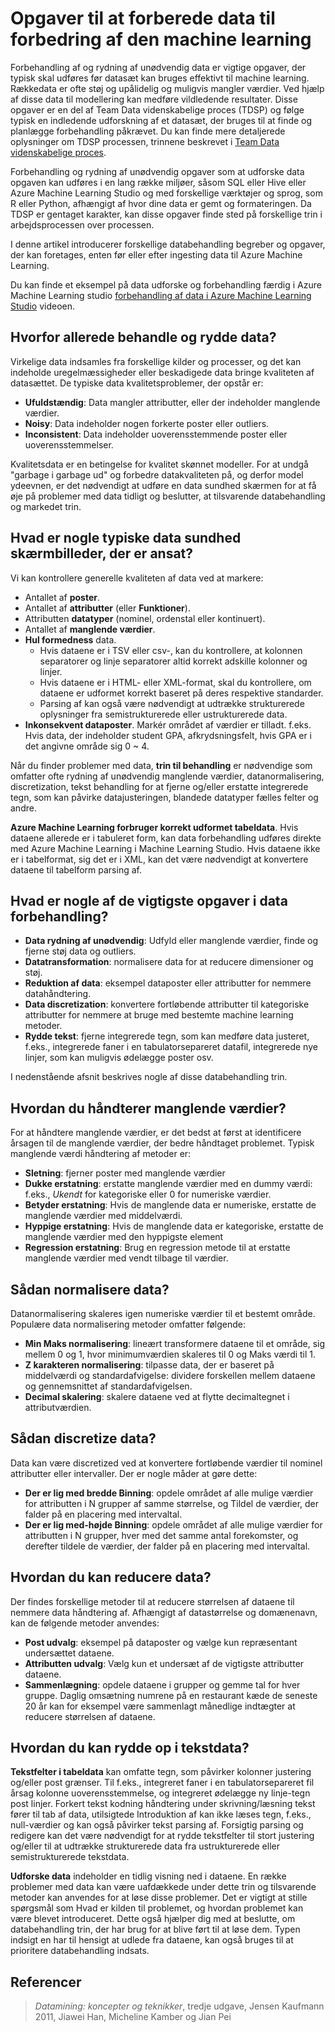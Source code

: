 <properties
    pageTitle="Opgaver til at forberede data til forbedring af den machine learning | Microsoft Azure"
    description="Udfyldt procesfarver og Ryd data til at forberede machine learning."
    services="machine-learning"
    documentationCenter=""
    authors="bradsev"
    manager="jhubbard"
    editor="cgronlun" />

<tags
    ms.service="machine-learning"
    ms.workload="data-services"
    ms.tgt_pltfrm="na"
    ms.devlang="na"
    ms.topic="article"
    ms.date="09/19/2016" 
    ms.author="bradsev" />


# <a name="tasks-to-prepare-data-for-enhanced-machine-learning"></a>Opgaver til at forberede data til forbedring af den machine learning

Forbehandling af og rydning af unødvendig data er vigtige opgaver, der typisk skal udføres før datasæt kan bruges effektivt til machine learning. Rækkedata er ofte støj og upålidelig og muligvis mangler værdier. Ved hjælp af disse data til modellering kan medføre vildledende resultater. Disse opgaver er en del af Team Data videnskabelige proces (TDSP) og følge typisk en indledende udforskning af et datasæt, der bruges til at finde og planlægge forbehandling påkrævet. Du kan finde mere detaljerede oplysninger om TDSP processen, trinnene beskrevet i [Team Data videnskabelige proces](https://azure.microsoft.com/documentation/learning-paths/cortana-analytics-process/).

Forbehandling og rydning af unødvendig opgaver som at udforske data opgaven kan udføres i en lang række miljøer, såsom SQL eller Hive eller Azure Machine Learning Studio og med forskellige værktøjer og sprog, som R eller Python, afhængigt af hvor dine data er gemt og formateringen. Da TDSP er gentaget karakter, kan disse opgaver finde sted på forskellige trin i arbejdsprocessen over processen.

I denne artikel introducerer forskellige databehandling begreber og opgaver, der kan foretages, enten før eller efter ingesting data til Azure Machine Learning.

Du kan finde et eksempel på data udforske og forbehandling færdig i Azure Machine Learning studio [forbehandling af data i Azure Machine Learning Studio](https://azure.microsoft.com/documentation/videos/preprocessing-data-in-azure-ml-studio/) videoen.


## <a name="why-pre-process-and-clean-data"></a>Hvorfor allerede behandle og rydde data?

Virkelige data indsamles fra forskellige kilder og processer, og det kan indeholde uregelmæssigheder eller beskadigede data bringe kvaliteten af datasættet. De typiske data kvalitetsproblemer, der opstår er:

* **Ufuldstændig**: Data mangler attributter, eller der indeholder manglende værdier.
* **Noisy**: Data indeholder nogen forkerte poster eller outliers.
* **Inconsistent**: Data indeholder uoverensstemmende poster eller uoverensstemmelser.

Kvalitetsdata er en betingelse for kvalitet skønnet modeller. For at undgå "garbage i garbage ud" og forbedre datakvaliteten på, og derfor model ydeevnen, er det nødvendigt at udføre en data sundhed skærmen for at få øje på problemer med data tidligt og beslutter, at tilsvarende databehandling og markedet trin.

## <a name="what-are-some-typical-data-health-screens-that-are-employed"></a>Hvad er nogle typiske data sundhed skærmbilleder, der er ansat?

Vi kan kontrollere generelle kvaliteten af data ved at markere:

* Antallet af **poster**.
* Antallet af **attributter** (eller **Funktioner**).
* Attributten **datatyper** (nominel, ordenstal eller kontinuert).
* Antallet af **manglende værdier**.
* **Hul formedness** data.
    * Hvis dataene er i TSV eller csv-, kan du kontrollere, at kolonnen separatorer og linje separatorer altid korrekt adskille kolonner og linjer.
    * Hvis dataene er i HTML- eller XML-format, skal du kontrollere, om dataene er udformet korrekt baseret på deres respektive standarder.
    * Parsing af kan også være nødvendigt at udtrække strukturerede oplysninger fra semistrukturerede eller ustrukturerede data.
* **Inkonsekvent dataposter**. Markér området af værdier er tilladt. f.eks. Hvis data, der indeholder student GPA, afkrydsningsfelt, hvis GPA er i det angivne område sig 0 ~ 4.

Når du finder problemer med data, **trin til behandling** er nødvendige som omfatter ofte rydning af unødvendig manglende værdier, datanormalisering, discretization, tekst behandling for at fjerne og/eller erstatte integrerede tegn, som kan påvirke datajusteringen, blandede datatyper fælles felter og andre.

**Azure Machine Learning forbruger korrekt udformet tabeldata**.  Hvis dataene allerede er i tabuleret form, kan data forbehandling udføres direkte med Azure Machine Learning i Machine Learning Studio.  Hvis dataene ikke er i tabelformat, sig det er i XML, kan det være nødvendigt at konvertere dataene til tabelform parsing af.  

## <a name="what-are-some-of-the-major-tasks-in-data-pre-processing"></a>Hvad er nogle af de vigtigste opgaver i data forbehandling?

* **Data rydning af unødvendig**: Udfyld eller manglende værdier, finde og fjerne støj data og outliers.
* **Datatransformation**: normalisere data for at reducere dimensioner og støj.
* **Reduktion af data**: eksempel dataposter eller attributter for nemmere datahåndtering.
* **Data discretization**: konvertere fortløbende attributter til kategoriske attributter for nemmere at bruge med bestemte machine learning metoder.
* **Rydde tekst**: fjerne integrerede tegn, som kan medføre data justeret, f.eks., integrerede faner i en tabulatorsepareret datafil, integrerede nye linjer, som kan muligvis ødelægge poster osv.

I nedenstående afsnit beskrives nogle af disse databehandling trin.

## <a name="how-to-deal-with-missing-values"></a>Hvordan du håndterer manglende værdier?

For at håndtere manglende værdier, er det bedst at først at identificere årsagen til de manglende værdier, der bedre håndtaget problemet. Typisk manglende værdi håndtering af metoder er:

* **Sletning**: fjerner poster med manglende værdier
* **Dukke erstatning**: erstatte manglende værdier med en dummy værdi: f.eks., _Ukendt_ for kategoriske eller 0 for numeriske værdier.
* **Betyder erstatning**: Hvis de manglende data er numeriske, erstatte de manglende værdier med middelværdi.
* **Hyppige erstatning**: Hvis de manglende data er kategoriske, erstatte de manglende værdier med den hyppigste element
* **Regression erstatning**: Brug en regression metode til at erstatte manglende værdier med vendt tilbage til værdier.  

## <a name="how-to-normalize-data"></a>Sådan normalisere data?

Datanormalisering skaleres igen numeriske værdier til et bestemt område. Populære data normalisering metoder omfatter følgende:

* **Min Maks normalisering**: lineært transformere dataene til et område, sig mellem 0 og 1, hvor minimumværdien skaleres til 0 og Maks værdi til 1.
* **Z karakteren normalisering**: tilpasse data, der er baseret på middelværdi og standardafvigelse: dividere forskellen mellem dataene og gennemsnittet af standardafvigelsen.
* **Decimal skalering**: skalere dataene ved at flytte decimaltegnet i attributværdien.  

## <a name="how-to-discretize-data"></a>Sådan discretize data?

Data kan være discretized ved at konvertere fortløbende værdier til nominel attributter eller intervaller. Der er nogle måder at gøre dette:

* **Der er lig med bredde Binning**: opdele området af alle mulige værdier for attributten i N grupper af samme størrelse, og Tildel de værdier, der falder på en placering med intervaltal.
* **Der er lig med-højde Binning**: opdele området af alle mulige værdier for attributten i N grupper, hver med det samme antal forekomster, og derefter tildele de værdier, der falder på en placering med intervaltal.  

## <a name="how-to-reduce-data"></a>Hvordan du kan reducere data?

Der findes forskellige metoder til at reducere størrelsen af dataene til nemmere data håndtering af. Afhængigt af datastørrelse og domænenavn, kan de følgende metoder anvendes:

* **Post udvalg**: eksempel på dataposter og vælge kun repræsentant undersættet dataene.
* **Attributten udvalg**: Vælg kun et undersæt af de vigtigste attributter dataene.  
* **Sammenlægning**: opdele dataene i grupper og gemme tal for hver gruppe. Daglig omsætning numrene på en restaurant kæde de seneste 20 år kan for eksempel være sammenlagt månedlige indtægter at reducere størrelsen af dataene.  

## <a name="how-to-clean-text-data"></a>Hvordan du kan rydde op i tekstdata?

**Tekstfelter i tabeldata** kan omfatte tegn, som påvirker kolonner justering og/eller post grænser. Til f.eks., integreret faner i en tabulatorsepareret fil årsag kolonne uoverensstemmelse, og integreret ødelægge ny linje-tegn post linjer. Forkert tekst kodning håndtering under skrivning/læsning tekst fører til tab af data, utilsigtede Introduktion af kan ikke læses tegn, f.eks., null-værdier og kan også påvirker tekst parsing af. Forsigtig parsing og redigere kan det være nødvendigt for at rydde tekstfelter til stort justering og/eller til at udtrække strukturerede data fra ustrukturerede eller semistrukturerede tekstdata.

**Udforske data** indeholder en tidlig visning ned i dataene. En række problemer med data kan være uafdækkede under dette trin og tilsvarende metoder kan anvendes for at løse disse problemer.  Det er vigtigt at stille spørgsmål som Hvad er kilden til problemet, og hvordan problemet kan være blevet introduceret. Dette også hjælper dig med at beslutte, om databehandling trin, der har brug for at blive ført til at løse dem. Typen indsigt en har til hensigt at udlede fra dataene, kan også bruges til at prioritere databehandling indsats.

## <a name="references"></a>Referencer

>*Datamining: koncepter og teknikker*, tredje udgave, Jensen Kaufmann 2011, Jiawei Han, Micheline Kamber og Jian Pei
